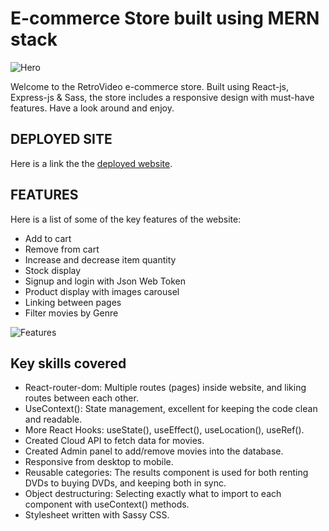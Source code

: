 # E-commerce Store built using MERN stack
![Hero](https://github.com/IgnjatMarko/RetroVideo/assets/153826733/86f8b408-1b7c-4805-ba1e-f079e5658914)

Welcome to the RetroVideo e-commerce store. Built using React-js, Express-js & Sass, the store includes a responsive design with must-have features. Have a look around and enjoy.

## DEPLOYED SITE
Here is a link the the [deployed website](https://retrovideo.onrender.com/).

## FEATURES
Here is a list of some of the key features of the website:
- Add to cart
- Remove from cart
- Increase and decrease item quantity
- Stock display
- Signup and login with Json Web Token
- Product display with images carousel
- Linking between pages
- Filter movies by Genre

![Features](https://github.com/IgnjatMarko/RetroVideo/assets/153826733/c6906250-aef6-419a-b69a-c85f6059186a)

## Key skills covered

- React-router-dom: Multiple routes (pages) inside website, and liking routes between each other.
- UseContext(): State management, excellent for keeping the code clean and readable.
- More React Hooks: useState(), useEffect(), useLocation(), useRef().
- Created Cloud API to fetch data for movies.
- Created Admin panel to add/remove movies into the database.
- Responsive from desktop to mobile.
- Reusable categories: The results component is used for both renting DVDs to buying DVDs, and keeping both in sync.
- Object destructuring: Selecting exactly what to import to each component with useContext() methods.
- Stylesheet written with Sassy CSS.
